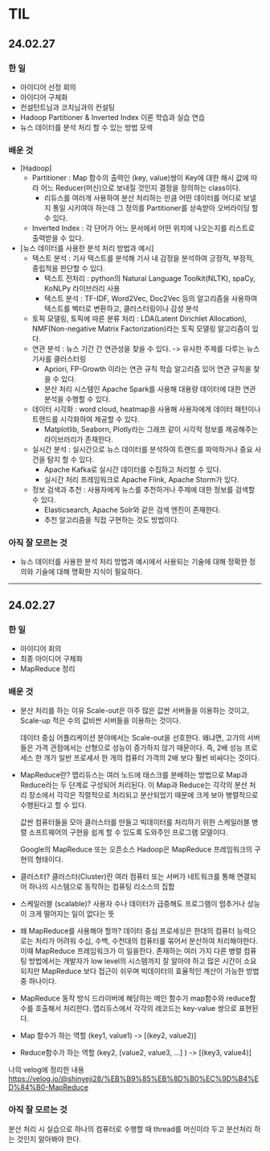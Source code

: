 # TIL
## 24.02.27
### 한 일
- 아이디어 선정 회의
- 아이디어 구체화
- 컨설턴트님과 코치님과의 컨설팅
- Hadoop Partitioner & Inverted Index 이론 학습과 실습 연습
- 뉴스 데이터를 분석 처리 할 수 있는 방법 모색
     

### 배운 것 
- [Hadoop]
  - Partitioner : Map 함수의 출력인 (key, value)쌍이 Key에 대한 해시 값에 따라 어느 Reducer(머신)으로 보내질 것인지 결정을 정의하는 class이다.
    - 리듀스를 여러개 사용하여 분산 처리하는 만큼 어떤 데이터를 어디로 보낼지 통일 시키여야 하는데 그 정의를 Partitioner를 상속받아 오버라이딩 할 수 있다.
  - Inverted Index : 각 단어가 어느 문서에서 어떤 위치에 나오는지를 리스트로 출력받을 수 있다. 
- [뉴스 데이터를 사용한 분석 처리 방법과 예시]
    - 텍스트 분석 : 기사 텍스트를 분석해 기사 내 감정을 분석하여 긍정적, 부정적, 중립적을 판단할 수 있다. 
        - 텍스트 전처리 : python의 Natural Language Toolkit(NLTK), spaCy, KoNLPy 라이브러리 사용
        - 텍스트 분석 : TF-IDF, Word2Vec, Doc2Vec 등의 알고리즘을 사용하여 텍스트를 벡터로 변환하고, 클러스터링이나 감성 분석
    - 토픽 모델링, 토픽에 따른 분류 처리 : LDA(Latent Dirichlet Allocation), NMF(Non-negative Matrix Factorization)라는 토픽 모델링 알고리즘이 있다.
    - 연관 분석 : 뉴스 기간 간 연관성을 찾을 수 있다. -> 유사한 주제를 다루는 뉴스 기사를 클러스터링 
        - Apriori, FP-Growth 이라는 연관 규칙 학습 알고리즘 있어 연관 규칙을 찾을 수 있다.
        - 분산 처리 시스템인 Apache Spark를 사용해 대용량 데이터에 대한 연관 분석을 수행할 수 있다.
    - 데이터 시각화 : word cloud, heatmap을 사용해 사용자에게 데이터 패턴이나 트렌드를 시각화하여 제공할 수 있다.
        - Matplotlib, Seaborn, Plotly라는 그래프 같이 시각적 정보를 제공해주는 라이브러리가 존재한다.
    - 실시간 분석 : 실시간으로 뉴스 데이터를 분석하여 트랜드를 파악하거나 중요 사건을 탐지 할 수 있다.
        - Apache Kafka로 실시간 데이터를 수집하고 처리할 수 있다.
        - 실시간 처리 프레임워크로 Apache Flink, Apache Storm가 있다.
    - 정보 검색과 추천 : 사용자에게 뉴스를 추천하거나 주제에 대한 정보를 검색할 수 있다.
        - Elasticsearch, Apache Solr와 같은 검색 엔진이 존재한다.
        - 추천 알고리즘을 직접 구현하는 것도 방법이다.

### 아직 잘 모르는 것
- 뉴스 데이터를 사용한 분석 처리 방법과 예시에서 사용되는 기술에 대해 정확한 정의와 기술에 대해 명확한 지식이 필요하다.

---

## 24.02.27
### 한 일
- 아이디어 회의
- 최종 아이디어 구체화
- MapReduce 정리
### 배운 것 
- 분산 처리를 하는 이유
  Scale-out은 아주 많은 값싼 서버들을 이용하는 것이고, Scale-up 적은 수의 값비싼 서버들을 이용하는 것이다.

  데이터 중심 어플리케이션 분야에서는 Scale-out을 선호한다.
  왜냐면, 고가의 서버들은 가격 관점에서는 선형으로 성능이 증가하지 않기 때문이다. 즉, 2배 성능 프로세스 한 개가 일반 프로세서 한 개의 컴퓨터 가격의 2배 보다 훨씬 비싸다는 것이다.

- MapReduce란?
  맵리듀스는 여러 노드에 태스크를 분배하는 방법으로 Map과 Reduce라는 두 단계로 구성되어 처리된다. 이 Map과 Reduce는 각각의 분산 처리 장소에서 각각은 직렬적으로 처리되고 분산되었기 때문에 크게 보아 병렬적으로 수행된다고 할 수 있다.

  값싼 컴퓨터들을 모아 클러스터를 만들고 빅데이터를 처리하기 위한 스케일러블 병렬 소프트웨어의 구현을 쉽게 할 수 있도록 도와주인 프로그램 모델이다.

  Google의 MapReduce 또는 오픈소스 Hadoop은 MapReduce 프레임워크의 구현의 형태이다.

- 클러스터?
  클러스터(Cluster)란 여러 컴퓨터 또는 서버가 네트워크를 통해 연결되어 하나의 시스템으로 동작하는 컴퓨팅 리소스의 집합

- 스케일러블 (scalable)?
  사용자 수나 데이터가 급증해도 프로그램이 멈추거나 성능이 크게 떨어지는 일이 없다는 뜻

- 왜 MapReduce를 사용해야 할까?
  데이터 중심 프로세싱은 한대의 컴퓨터 능력으로는 처리가 어려워 수십, 수백, 수천대의 컴퓨터를 묶어서 분산하여 처리해야한다. 이때 MapReduce 프레임워크가 이 일을한다.
  존재하는 여러 가지 다른 병렬 컴퓨팅 방법에서는 개발자가 low level의 시스템까지 잘 알아야 하고 많은 시간이 소요되지만 MapReduce 보다 접근이 쉬우며 빅데이터의 효율적인 계산이 가능한 방법 중 하나이다.

- MapReduce 동작 방식
  드라이버에 해당하는 메인 함수가 map함수와 reduce함수를 호출해서 처리한다.
  맵리듀스에서 각각의 레코드는 key-value 쌍으로 표현된다.

- Map 함수가 하는 역할
  (key1, value1) -> [(key2, value2)]

- Reduce함수가 하는 역할
  (key2, [value2, value3, ...] ) -> [(key3, value4)]

나의 velog에 정리한 내용 https://velog.io/@shinyeji28/%EB%B9%85%EB%8D%B0%EC%9D%B4%ED%84%B0-MapReduce

### 아직 잘 모르는 것
분산 처리 시 실습으로 하나의 컴퓨터로 수행할 때 thread를 머신이라 두고 분산처리 하는 것인지 알아봐야 한다.